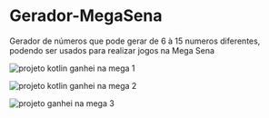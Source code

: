 # Gerador-MegaSena
Gerador de números que pode gerar de 6 à 15 numeros diferentes, podendo ser usados para realizar jogos na Mega Sena

![projeto kotlin ganhei na mega 1](https://github.com/HenriqueBorgesProg/Gerador-MegaSena/assets/159716839/fbfd2de4-2113-4d29-97d8-e06317b4a45f)


![projeto kotlin ganhei na mega 2](https://github.com/HenriqueBorgesProg/Gerador-MegaSena/assets/159716839/da6dbb45-122e-4739-9ff3-646b297d0815)


![projeto ganhei na mega 3](https://github.com/HenriqueBorgesProg/Gerador-MegaSena/assets/159716839/73acc931-a35e-4d83-a15f-aa3586465984)

